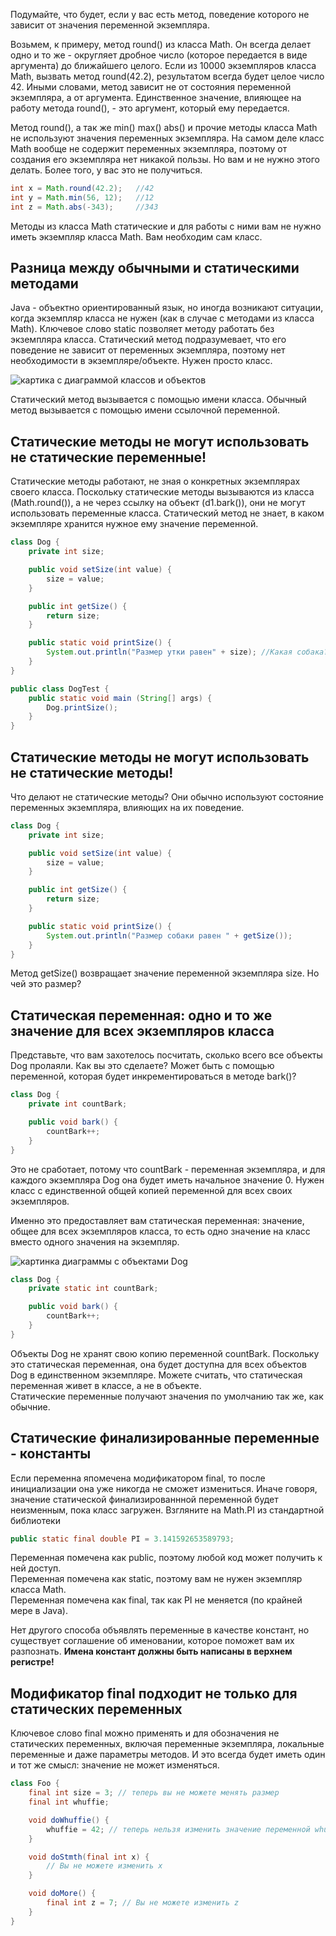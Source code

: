 Подумайте, что будет, если у вас есть метод, поведение которого не зависит от значения переменной экземпляра.

Возьмем, к примеру, метод round() из класса Math. Он всегда делает одно и то же - округляет дробное число (которое передается в виде аргумента) до ближайшего целого. Если из 10000 экземпляров класса Math, вызвать метод round(42.2), результатом всегда будет целое число 42. Иными словами, метод зависит не от состояния переменной экземпляра, а от аргумента. Единственное значение, влияющее на работу метода round(), - это аргумент, который ему передается.

Метод round(), а так же min() max() abs() и прочие методы класса Math не используют значения переменных экземпляра. На самом деле класс Math вообще не содержит переменных экземпляра, поэтому от создания его экземпляра нет никакой пользы. Но вам и не нужно этого делать. Более того, у вас это не получиться.  
```java
int x = Math.round(42.2);   //42
int y = Math.min(56, 12);   //12
int z = Math.abs(-343);     //343
```
Методы из класса Math статические и для работы с ними вам не нужно иметь экземпляр класса Math. Вам необходим сам класс.

## Разница между обычными и статическими методами
Java - объектно ориентированный язык, но иногда возникают ситуации, когда экземпляр класса не нужен (как в случае с методами из класса Math). Ключевое слово static позволяет методу работать без экземпляра класса. Статический метод подразумевает, что его поведение не зависит от переменных экземпляра, поэтому нет необходимости в экземпляре/объекте. Нужен просто класс.

![картика с диаграммой классов и объектов]()

Статический метод вызывается с помощью имени класса. Обычный метод вызывается с помощью имени ссылочной переменной.

## Статические методы не могут использовать не статические переменные!
Статические методы работают, не зная о конкретных экземплярах своего класса. Поскольку статические методы вызываются из класса (Math.round()), а не через ссылку на объект (d1.bark()), они не могут использовать переменные класса. Статический метод не знает, в каком экземпляре хранится нужное ему значение переменной.

```java
class Dog {
    private int size;

    public void setSize(int value) {
        size = value;
    }

    public int getSize() {
        return size;
    }

    public static void printSize() {
        System.out.println("Размер утки равен" + size); //Какая собака? Чей размер?
    }
}

public class DogTest {
    public static void main (String[] args) {
        Dog.printSize();
    }
}
```

## Статические методы не могут использовать не статические методы!
Что делают не статические методы? Они обычно используют состояние переменных экземпляра, влияющих на их поведение.
```java
class Dog {
    private int size;

    public void setSize(int value) {
        size = value;
    }

    public int getSize() {
        return size;
    }

    public static void printSize() {
        System.out.println("Размер собаки равен " + getSize());
    }
}
```
Метод getSize() возвращает значение переменной экземпляра size. Но чей это размер?

## Статическая переменная: одно и то же значение для всех экземпляров класса
Представьте, что вам захотелось посчитать, сколько всего все объекты Dog пролаяли. Как вы это сделаете? Может быть с помощью переменной, которая будет инкрементироваться в методе bark()?
```java
class Dog {
    private int countBark;

    public void bark() {
        countBark++;
    }
}
``` 
Это не сработает, потому что countBark - переменная экземпляра, и для каждого экземпляра Dog она будет иметь начальное значение 0. Нужен класс с единственной общей копией переменной для всех своих экземпляров.

Именно это предоставляет вам статическая переменная: значение, общее для всех экземпляров класса, то есть одно значение на класс вместо одного значения на экземпляр.

![картинка диаграммы с объектами Dog]()

```java
class Dog {
    private static int countBark;

    public void bark() {
        countBark++;
    }
}
```
Объекты Dog не хранят свою копию переменной countBark. Поскольку это статическая переменная, она будет доступна для всех объектов Dog в единственном экземпляре. Можете считать, что статическая переменная живет в классе, а не в объекте.  
Статические переменные получают значения по умолчанию так же, как обычние.  

## Статические финализированные переменные - константы
Если переменна япомечена модификатором final, то после инициализации она уже никогда не сможет измениться. Иначе говоря, значение статической финализированнной переменной будет неизменным, пока класс загружен. Взгляните на Math.PI из стандартной библиотеки
```java
public static final double PI = 3.141592653589793;
```
Переменная помечена как public, поэтому любой код может получить к ней доступ.  
Переменная помечена как static, поэтому вам не нужен экземпляр класса Math.  
Переменная помечена как final, так как PI не меняется (по крайней мере в Java).

Нет другого способа объявлять переменные в качестве констант, но существует соглашение об именовании, которое поможет вам их разпознать. **Имена констант должны быть написаны в верхнем регистре!**

## Модификатор final подходит не только для статических переменных
Ключевое слово final можно применять и для обозначения не статических переменных, включая переменные экземпляра, локальные переменные и даже параметры методов. И это всегда будет иметь один и тот же смысл: значение не может изменяться.
```java
class Foo {
    final int size = 3; // теперь вы не можете менять размер
    final int whuffie;

    void doWhuffie() {
        whuffie = 42; // теперь нельзя изменить значение переменной whuffie 
    }

    void doStmth(final int x) {
        // Вы не можете изменить x
    }

    void doMore() {
        final int z = 7; // Вы не можете изменить z
    }
}
```


